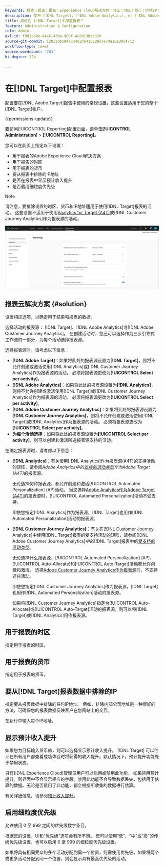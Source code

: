 ```yaml
---
keywords: 报表；报表；报表；Experience Cloud解决方案；时区；时区；货币；排除IP；预计收入提升；收入；收入提升；细粒度优先级；细粒度
description: 使用 [!DNL Target], [!DNL Adobe Analytics], or [!DNL Adobe Customer Journey Analytics] 作为报表源，指定默认时区和货币格式，添加要从报表中排除的IP地址等。
title: 如何在 [!DNL Target]中配置报表？
feature: Administration & Configuration
role: Admin
exl-id: fd83e60e-64a6-4d0e-909f-480d13bac32b
source-git-commit: 12831d6584acc482db415629d7e70a18e39c47c2
workflow-type: tm+mt
source-wordcount: '761'
ht-degree: 22%

---
```


# 在[!DNL Target]中配置报表

配置要在[!DNL Adobe Target]报告中使用的常规设置，这些设置适用于您的整个[!DNL Target]帐户。

{{permissions-update}}

要访问[!UICONTROL Reporting]配置页面，请单击&#x200B;**[!UICONTROL Administration]** > **[!UICONTROL Reporting]。**

您可以在此页上指定以下设置：

* 用于报表的Adobe Experience Cloud解决方案
* 用于报告的时区
* 用于报表的货币
* 要从报表中排除的IP地址
* 是否在报表中显示预计收入提升
* 是否启用细粒度优先级

>[!NOTE]
>
>请注意，要排除设置的时区、货币和IP地址适用于使用[!DNL Target]报表的活动。 这些设置不适用于使用[Analytics for Target (A4T)](/help/main/c-integrating-target-with-mac/a4t/a4t.md)或[!DNL Customer Journey Analytics]作为报表源的活动。

![报告页面](/help/main/administrating-target/assets/reporting.png)

## 报表云解决方案 {#solution}

设置相应选项，以确定用于结果和报表的数据。

选择活动的报表源： [!DNL Target]、[!DNL Adobe Analytics]或[!DNL Adobe Customer Journey Analytics]。 在创建活动时，您还可以选择作为三步引导式工作流的一部分，为每个活动选择报表源。

选择报表源时，请考虑以下信息：

* **[!DNL Adobe Target]**：如果将此处的报表源设置为&#x200B;**[!DNL Target]**，则将不允许创建或激活使用[!DNL Analytics]或[!DNL Customer Journey Analytics]作为报表源的活动。 必须将报表源更改为&#x200B;**[!UICONTROL Select per activity]**。
* **[!DNL Adobe Analytics]**：如果将此处的报表源设置为&#x200B;**[!DNL Analytics]**，则将不允许创建或激活使用[!DNL Target]或[!DNL Customer Journey Analytics]作为报表源的活动。 必须将报表源更改为&#x200B;**[!UICONTROL Select per activity]**。
* **[!DNL Adobe Customer Journey Analytics]**：如果将此处的报表源设置为&#x200B;**[!DNL Customer Journey Analytics]**，则将不允许创建或激活使用[!DNL Target]或[!DNL Analytics]作为报表源的活动。 必须将报表源更改为&#x200B;**[!UICONTROL Select per activity]**。
* **为每个活动选择**：如果将此处的报表源设置为&#x200B;**[!UICONTROL Select per activity]**，则可以创建和激活所选报表源支持的活动。

在确定报表源时，请考虑以下信息：

* **[!DNL Analytics]**：有关使用[!DNL Analytics]作为报表源(A4T)的支持活动的矩阵，请参阅&#x200B;*Adobe Analytics中的[支持的活动类型](/help/main/c-integrating-target-with-mac/a4t/a4t.md#section_F487896214BF4803AF78C552EF1669AA)作为Adobe Target (A4T)*&#x200B;的报表源。

  无论选择何种报表源，都允许创建和激活[!UICONTROL Automated Personalization] (AP)活动。 当您选择[Adobe Analytics作为Adobe Target (A4T)](/help/main/c-integrating-target-with-mac/a4t/a4t.md)的报表源时，[!UICONTROL Automated Personalization]活动不受支持。

  即使您指定[!DNL Analytics]作为报表源，[!DNL Target]也用作[!DNL Automated Personalization]活动的报表源。

* **[!DNL Customer Journey Analytics]**：有关在[!DNL Customer Journey Analytics]中使用[!DNL Target]报表的受支持活动的矩阵，请参阅&#x200B;[!DNL Adobe Customer Journey Analytics]*中的*[!DNL Target]&#x200B;报表中的[受支持的活动类型](/help/main/c-integrating-target-with-mac/cja/target-reporting-in-cja.md#supported-activities)。

  无论选择什么报表源，[!UICONTROL Automated Personalization] (AP)、[!UICONTROL Auto-Allocate]和[!UICONTROL Auto-Target]活动都允许创建和激活。 选择[Adobe Customer Journey Analytics作为报表源](/help/main/c-integrating-target-with-mac/cja/target-reporting-in-cja.md)时，不支持这些活动。

  即使您指定[!DNL Customer Journey Analytics]作为报表源，[!DNL Target]也用作[!DNL Automated Personalization]活动的报表源。

  如果将[!DNL Customer Journey Analytics]指定为[!UICONTROL Auto-Allocate]或[!UICONTROL Auto-Target]活动的报表源，则可以将[!DNL Target]或[!DNL Analytics]用作报表源。

## 用于报表的时区

指定用于报表的时区。

## 用于报表的货币

指定用于报表的货币。

## 要从[!DNL Target]报表数据中排除的IP

指定要从报表数据中排除的任何IP地址。 例如，排除内部公司地址是一种很好的方法，可确保您的报表数据反映客户在您网站上的交互。

在新行中输入每个IP地址。

## 显示预计收入提升

如果您为目标输入货币值，则可以选择显示预计收入提升。 [!DNL Target] 可以估计在所有用户都查看成功体验时将获得的收入提升。默认情况下，预计提升功能处于禁用状态。

只有[!DNL Experience Cloud]管理员用户可以启用或禁用此功能。 如果禁用预计提升，则界面中不会显示相应的字段。禁用此功能不会导致数据丢失，包括用于估算的数据。无论是否启用了此功能，都会根据所收集的数据进行估算。

有关详细信息，请参阅[预计收入提升](/help/main/administrating-target/r-target-account-preferences/estimating-lift-in-revenue.md)。

## 启用细粒度优先级

允许使用 0 至 999 之间的优先级数字条目。

根据您的设置，UI和“优先级”选项会有所不同。 您可以使用“低”、“中”或“高”的传统优先级设置，也可以启用 0 至 999 的细粒度优先级设置。

如果将具有相同受众的多个活动分配到同一个位置，则需使用优先级。如果将两个或更多活动分配到同一个位置，则会显示具有最高优先级的活动。
